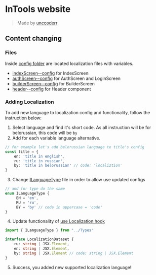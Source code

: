 # InTools website
> Made by [unccoderr](https://github.com/unccoderr)

## Content changing 

### Files
Inside [config folder](src/Config) are located localization files with variables.
* [indexScreen--config](src/Config/indexScreen--config.tsx) for IndexScreen
* [authScreen--config](src/Config/authScreen--config.ts) for AuthScreen and LoginScreen
* [builderScreen--config](src/Config/builderScreen--config.ts) for BuilderScreen
* [header--config](src/Config/header--config.ts) for Header component

### Adding Localization
To add new language to localization config and functionality, follow the instruction below:
1. Select language and find it's short code. As all instruction will be for belorussian, this code will be `by`
2. Add for each variable language alternative. 
```ts 
// for example let's add belorussian language to title's config
const title = {
    en: 'title in english',
    ru: 'title in russian',
    by: 'title in belorussian' // code: 'localiztion'
}
```
3. Change [ILanguageType](src/Types/ILanguageType.ts) file in order to allow use updated configs
```ts 
// and for type do the same 
enum ILanguageType {
     EN = 'en',
     RU = 'ru',
     BY = 'by' // code in uppercase = 'code'
}
```
4. Update functionality of [use Localization hook](src/Hooks/useLocalization.ts)
```ts
import { ILanguageType } from "../Types"

interface LocalizationDataset {
    ru: string | JSX.Element,
    en: string | JSX.Element,
    by: string | JSX.Element // code: string | JSX.Element
}
```
5. Success, you added new supported localization language!
